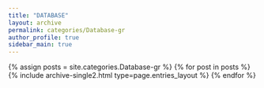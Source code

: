 ```yaml
---
title: "DATABASE"
layout: archive
permalink: categories/Database-gr
author_profile: true
sidebar_main: true
---
```


{% assign posts = site.categories.Database-gr %}
{% for post in posts %} {% include archive-single2.html type=page.entries_layout %} {% endfor %}
